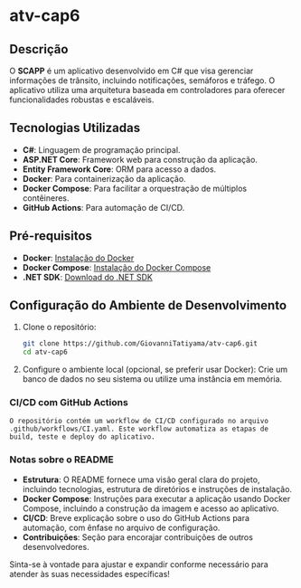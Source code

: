 # atv-cap6

## Descrição
O **SCAPP** é um aplicativo desenvolvido em C# que visa gerenciar informações de trânsito, incluindo notificações, semáforos e tráfego. O aplicativo utiliza uma arquitetura baseada em controladores para oferecer funcionalidades robustas e escaláveis.

## Tecnologias Utilizadas
- **C#**: Linguagem de programação principal.
- **ASP.NET Core**: Framework web para construção da aplicação.
- **Entity Framework Core**: ORM para acesso a dados.
- **Docker**: Para containerização da aplicação.
- **Docker Compose**: Para facilitar a orquestração de múltiplos contêineres.
- **GitHub Actions**: Para automação de CI/CD.

## Pré-requisitos
- **Docker**: [Instalação do Docker](https://docs.docker.com/get-docker/)
- **Docker Compose**: [Instalação do Docker Compose](https://docs.docker.com/compose/install/)
- **.NET SDK**: [Download do .NET SDK](https://dotnet.microsoft.com/download)

## Configuração do Ambiente de Desenvolvimento
1. Clone o repositório:
   ```bash
   git clone https://github.com/GiovanniTatiyama/atv-cap6.git
   cd atv-cap6

2. Configure o ambiente local (opcional, se preferir usar Docker):
Crie um banco de dados no seu sistema ou utilize uma instância em memória.

### CI/CD com GitHub Actions
    O repositório contém um workflow de CI/CD configurado no arquivo .github/workflows/CI.yaml. Este workflow automatiza as etapas de build, teste e deploy do aplicativo.



### Notas sobre o README
- **Estrutura**: O README fornece uma visão geral clara do projeto, incluindo tecnologias, estrutura de diretórios e instruções de instalação.
- **Docker Compose**: Instruções para executar a aplicação usando Docker Compose, incluindo a construção da imagem e acesso ao aplicativo.
- **CI/CD**: Breve explicação sobre o uso do GitHub Actions para automação, com ênfase no arquivo de configuração.
- **Contribuições**: Seção para encorajar contribuições de outros desenvolvedores.

Sinta-se à vontade para ajustar e expandir conforme necessário para atender às suas necessidades específicas!

